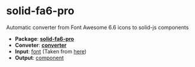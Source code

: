 
# solid-fa6-pro
Automatic converter from Font Awesome 6.6 icons to solid-js components
- **Package**: [**solid-fa6-pro**](./package/ui/)
- **Conveter**: [**converter**](./package/converter/)
- **Input**: [font](./package/converter/font/) (Taken from [here](https://weadown.com/res/font-awesome-pro/))
- **Output**: [component](./package/ui/src/component/)